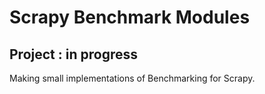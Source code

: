 # Scrapy Benchmark Modules

## Project : in progress

Making small implementations of Benchmarking for Scrapy.

